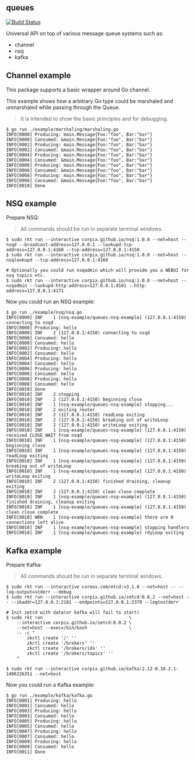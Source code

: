 queues
-------

[![Build Status](https://travis-ci.org/corpix/queues.svg?branch=master)](https://travis-ci.org/corpix/queues)

Universal API on top of various message queue systems such as:

- channel
- nsq
- kafka

## Channel example

This package supports a basic wrapper around Go channel.

This example shows how a arbitrary Go type could be marshaled and unmarshaled while passing through the Queue.

> It is intended to show the basic principles and for debugging.

``` console
$ go run ./example/marshaling/marshaling.go
INFO[0000] Producing: main.Message{Foo:"foo", Bar:"bar"}
INFO[0000] Consumed: &main.Message{Foo:"foo", Bar:"bar"}
INFO[0002] Producing: main.Message{Foo:"foo", Bar:"bar"}
INFO[0002] Consumed: &main.Message{Foo:"foo", Bar:"bar"}
INFO[0004] Producing: main.Message{Foo:"foo", Bar:"bar"}
INFO[0004] Consumed: &main.Message{Foo:"foo", Bar:"bar"}
INFO[0006] Producing: main.Message{Foo:"foo", Bar:"bar"}
INFO[0006] Consumed: &main.Message{Foo:"foo", Bar:"bar"}
INFO[0008] Producing: main.Message{Foo:"foo", Bar:"bar"}
INFO[0008] Consumed: &main.Message{Foo:"foo", Bar:"bar"}
INFO[0010] Done
```

## NSQ example

Prepare NSQ:

> All commands should be run in separate terminal windows.

``` console
$ sudo rkt run --interactive corpix.github.io/nsq:1.0.0 --net=host -- nsqd --broadcast-address=127.0.0.1 --lookupd-tcp-address=127.0.0.1:4160 --tcp-address=127.0.0.1:4150
$ sudo rkt run --interactive corpix.github.io/nsq:1.0.0 --net=host -- nsqlookupd --tcp-address=127.0.0.1:4160

# Optionally you could run nsqadmin which will provide you a WEBUI for nsq topics etc.
$ sudo rkt run --interactive corpix.github.io/nsq:1.0.0 --net=host -- nsqadmin --lookupd-http-address=127.0.0.1:4161 --http-address=127.0.0.1:4171
```

Now you could run an NSQ example:

``` console
$ go run ./example/nsq/nsq.go
INFO[0000] INF    1 [nsq-example/queues-nsq-example] (127.0.0.1:4150) connecting to nsqd
INFO[0000] Producing: hello
INFO[0000] INF    2 (127.0.0.1:4150) connecting to nsqd
INFO[0000] Consumed: hello
INFO[0000] Consumed: hello
INFO[0002] Producing: hello
INFO[0002] Consumed: hello
INFO[0004] Producing: hello
INFO[0004] Consumed: hello
INFO[0006] Producing: hello
INFO[0006] Consumed: hello
INFO[0008] Producing: hello
INFO[0008] Consumed: hello
INFO[0010] Done
INFO[0010] INF    2 stopping
INFO[0010] INF    2 (127.0.0.1:4150) beginning close
INFO[0010] INF    1 [nsq-example/queues-nsq-example] stopping...
INFO[0010] INF    2 exiting router
INFO[0010] INF    2 (127.0.0.1:4150) readLoop exiting
INFO[0010] INF    2 (127.0.0.1:4150) breaking out of writeLoop
INFO[0010] INF    2 (127.0.0.1:4150) writeLoop exiting
INFO[0010] INF    1 [nsq-example/queues-nsq-example] (127.0.0.1:4150) received CLOSE_WAIT from nsqd
INFO[0010] INF    1 [nsq-example/queues-nsq-example] (127.0.0.1:4150) beginning close
INFO[0010] INF    1 [nsq-example/queues-nsq-example] (127.0.0.1:4150) readLoop exiting
INFO[0010] INF    1 [nsq-example/queues-nsq-example] (127.0.0.1:4150) breaking out of writeLoop
INFO[0010] INF    1 [nsq-example/queues-nsq-example] (127.0.0.1:4150) writeLoop exiting
INFO[0010] INF    2 (127.0.0.1:4150) finished draining, cleanup exiting
INFO[0010] INF    2 (127.0.0.1:4150) clean close complete
INFO[0010] INF    1 [nsq-example/queues-nsq-example] (127.0.0.1:4150) finished draining, cleanup exiting
INFO[0010] INF    1 [nsq-example/queues-nsq-example] (127.0.0.1:4150) clean close complete
INFO[0010] WRN    1 [nsq-example/queues-nsq-example] there are 0 connections left alive
INFO[0010] INF    1 [nsq-example/queues-nsq-example] stopping handlers
INFO[0010] INF    1 [nsq-example/queues-nsq-example] rdyLoop exiting
```

## Kafka example

Prepare Kafka:

> All commands should be run in separate terminal windows.

``` console
$ sudo rkt run --interactive coreos.com/etcd:v3.1.8 --net=host -- --log-output=stderr --debug
$ sudo rkt run --interactive corpix.github.io/zetcd:0.0.2 --net=host -- --zkaddr=127.0.0.1:2181 --endpoints=127.0.0.1:2379 --logtostderr

# Init zetcd with data(or kafka will fail to start)
$ sudo rkt run                                 \
    --interactive corpix.github.io/zetcd:0.0.2 \
    --net=host --exec=/bin/bash                \
    -- -c "
        zkctl create '/' ''
        zkctl create '/brokers' ''
        zkctl create '/brokers/ids' ''
        zkctl create '/brokers/topics' ''
    "

$ sudo rkt run --interactive corpix.github.io/kafka:2.12-0.10.2.1-1496226351 --net=host
```

Now you could run a Kafka example:

``` console
$ go run ./example/kafka/kafka.go
INFO[0001] Producing: hello
INFO[0001] Consumed: hello
INFO[0003] Producing: hello
INFO[0003] Consumed: hello
INFO[0005] Producing: hello
INFO[0005] Consumed: hello
INFO[0007] Producing: hello
INFO[0007] Consumed: hello
INFO[0009] Producing: hello
INFO[0009] Consumed: hello
INFO[0011] Done
```
